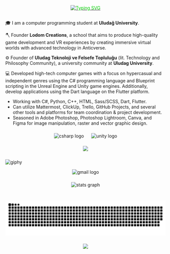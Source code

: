 
<p align="center">
  <a href="https://git.io/typing-svg">
    <img src="https://readme-typing-svg.demolab.com?font=Fira+Code&weight=500&size=25&duration=2000&pause=500&center=true&vCenter=true&width=1000&height=100&lines=%F0%9F%91%8B+Knock+knock%2C+Eren+G%C3%BCng%C3%B6rmez;%F0%9F%90%B0+Follow+the+white+rabbit...;%F0%9F%92%BB+Game+Developer+and+Educationist;%F0%9F%91%80+Founder+of+Lodom+Creations+%26+Uludag+Technology+and+Philosophy" alt="Typing SVG" style="color:#00CC00"/>
  </a>
</p>

###

## 

🎓 I am a computer programming student at **Uludağ University**.

🪓 Founder **Lodom Creations**, a school that aims to produce high-quality game development and VR experiences by creating immersive virtual worlds with advanced technology in Anticverse.

⚙️ Founder of **Uludag Teknoloji ve Felsefe Topluluğu** (lit. Technology and Philosophy Community), a university community at **Uludag University**.

💻 Developed high-tech computer games with a focus on hypercasual and independent genres using the C# programming language and Blueprint scripting in the Unreal Engine and Unity game engines. Additionally, develop applications using the Dart language on the Flutter platform.

- Working with C#, Python, C++, HTML, Sass/SCSS, Dart, Flutter.
- Can utilize Mattermost, ClickUp, Trello, GitHub Projects, and several other tools and platforms for team coordination & project development.
- Seasoned in Adobe Photoshop, Photoshop Lightroom, Canva, and Figma for image manipulation, raster and vector graphic design.

###

<div align="center">
  <img src="https://img.shields.io/badge/C Sharp-239120?logo=csharp&logoColor=white&style=for-the-badge" height="30" alt="csharp logo" />
  <img width="15" />
  <img src="https://img.shields.io/badge/Unity-FFFFFF?logo=unity&logoColor=black&style=for-the-badge" height="30" alt="unity logo" />
  <!-- Add other badges similarly -->
</div>

###

<div align="center">
  <img height="200" src="<iframe src='https://giphy.com/embed/V2ojLo7PvhVug' width='480' height='411' frameBorder='0' class='giphy-embed' allowFullScreen></iframe><p><a href='https://giphy.com/gifs/the-matrix-neo-thomas-anderson-V2ojLo7PvhVug'>via GIPHY</a></p>" />
</div>

###
![giphy](https://github.com/erengungormez/erengungormez/assets/108428306/6c8ebc46-1ef6-43fa-a669-f8357ab69d4f)

<div align="center">
  <img src="https://img.shields.io/static/v1?message=Gmail&logo=gmail&label=&color=D14836&logoColor=white&labelColor=&style=for-the-badge" height="30" alt="gmail logo" />
  <!-- Add other social badges similarly -->
</div>

###

<div align="center">
  <img src="https://github-readme-stats.vercel.app/api?username=erengungormez&hide_title=false&hide_rank=false&show_icons=true&include_all_commits=true&count_private=true&disable_animations=false&theme=dracula&locale=en&hide_border=false" height="150" alt="stats graph" />
</div>

###

<br clear="both">

<picture>
  <source media="(prefers-color-scheme: dark)" srcset="https://raw.githubusercontent.com/platane/platane/output/github-contribution-grid-snake-dark.svg">
  <source media="(prefers-color-scheme: light)" srcset="https://raw.githubusercontent.com/platane/platane/output/github-contribution-grid-snake.svg">
  <img alt="github contribution grid snake animation" src="https://raw.githubusercontent.com/platane/platane/output/github-contribution-grid-snake.svg">
</picture>

_[](https://github.com/erengungormez)_

###

<div align="center">
  <img src="https://profile-counter.glitch.me/erengungormez/count.svg?" />
</div>

###
